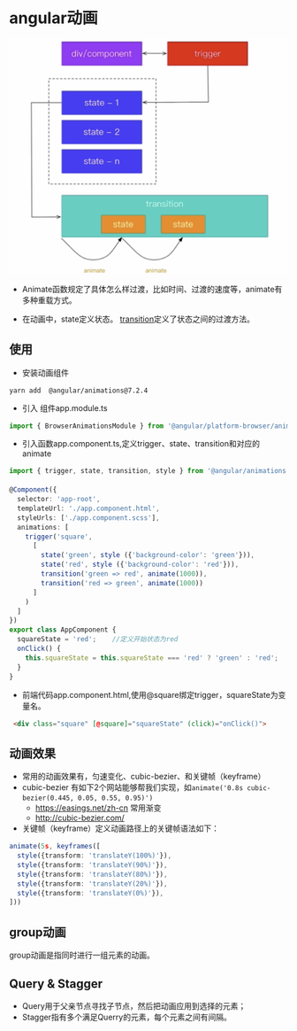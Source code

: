 # angular动画


![](./assets/2019-02-08-12-26-24.png)



* Animate函数规定了具体怎么样过渡，比如时间、过渡的速度等，animate有多种重载方式。

* 在动画中，state定义状态。 [transition](https://angular.io/api/animations/transition#transition)定义了状态之间的过渡方法。


## 使用 

* 安装动画组件 

```
yarn add  @angular/animations@7.2.4
```

* 引入 组件app.module.ts

```typescript
import { BrowserAnimationsModule } from '@angular/platform-browser/animations';
```

* 引入函数app.component.ts,定义trigger、state、transition和对应的animate

```typescript
import { trigger, state, transition, style } from '@angular/animations';

@Component({
  selector: 'app-root',
  templateUrl: './app.component.html',
  styleUrls: ['./app.component.scss'],
  animations: [
    trigger('square',
      [
        state('green', style ({'background-color': 'green'})),
        state('red', style ({'background-color': 'red'})),
        transition('green => red', animate(1000)),
        transition('red => green', animate(1000))
      ]
    )
  ]
})
export class AppComponent {
  squareState = 'red';    //定义开始状态为red
  onClick() {
    this.squareState = this.squareState === 'red' ? 'green' : 'red';
  }
}
```

* 前端代码app.component.html,使用@square绑定trigger，squareState为变量名。

```html
 <div class="square" [@square]="squareState" (click)="onClick()">
```



## 动画效果

* 常用的动画效果有，匀速变化、cubic-bezier、和关键帧（keyframe）
* cubic-bezier 有如下2个网站能够帮我们实现，如``animate('0.8s cubic-bezier(0.445, 0.05, 0.55, 0.95)')``
  * https://easings.net/zh-cn  常用渐变
  * http://cubic-bezier.com/
* 关键帧（keyframe）定义动画路径上的关键帧语法如下：

```typescript
animate(5s, keyframes([
  style({transform: 'translateY(100%)'}),
  style({transform: 'translateY(90%)'}),
  style({transform: 'translateY(80%)'}),
  style({transform: 'translateY(20%)'}),
  style({transform: 'translateY(0%)'}),
]))
```

## group动画

group动画是指同时进行一组元素的动画。


## Query & Stagger 

* Query用于父亲节点寻找子节点，然后把动画应用到选择的元素；
* Stagger指有多个满足Querry的元素，每个元素之间有间隔。

